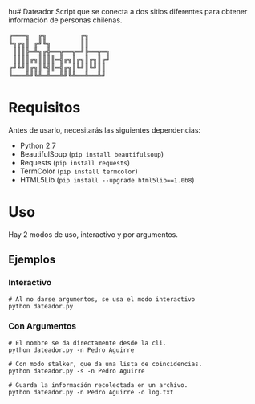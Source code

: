 hu# Dateador
Script que se conecta a dos sitios diferentes para obtener información de personas chilenas.
<pre>
╔═══╗  ╔╗        ╔╗
╚╗╔╗║ ╔╝╚╗       ║║
 ║║║╠═╩╗╔╬══╦══╦═╝╠══╦═╗
 ║║║║╔╗║║║║═╣╔╗║╔╗║╔╗║╔╝
╔╝╚╝║╔╗║╚╣║═╣╔╗║╚╝║╚╝║║
╚═══╩╝╚╩═╩══╩╝╚╩══╩══╩╝
</pre>
# Requisitos
Antes de usarlo, necesitarás las siguientes dependencias:
- Python 2.7
- BeautifulSoup (`pip install beautifulsoup`)
- Requests (`pip install requests`)
- TermColor (`pip install termcolor`)
- HTML5Lib (`pip install --upgrade html5lib==1.0b8`)
# Uso
Hay 2 modos de uso, interactivo y por argumentos.
## Ejemplos
### Interactivo
```shell
# Al no darse argumentos, se usa el modo interactivo
python dateador.py
```
### Con Argumentos

```shell
# El nombre se da directamente desde la cli.
python dateador.py -n Pedro Aguirre
```
```shell
# Con modo stalker, que da una lista de coincidencias.
python dateador.py -s -n Pedro Aguirre
```
```shell
# Guarda la información recolectada en un archivo.
python dateador.py -n Pedro Aguirre -o log.txt
```
